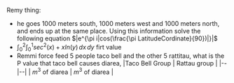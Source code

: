 Remy thing:
 - he goes 1000 meters south, 1000 meters west and 1000 meters north, and ends up at the same place. Using this information solve the following equation $|e^{\pi i|cos(\frac{\pi LatitudeCordinate}{90})|}|$  
 - $\int_{0}^{2} \int_{0}^{1} sec^2(x)+xln(y) \,dx \,dy$ firt value
 - Remmi force feed 5 people taco bell and the other 5 rattitau, what is the P value that taco bell causes diarea,
|Taco Bell Group | Rattau group |
|--|--|
| $m^3$ of diarea | $m^3$ of diarea |

<!--stackedit_data:
eyJoaXN0b3J5IjpbMzE4NjMxMTI5LC0xODMwODk4OTkzLDkyMj
IyNzkzMyw2NjY5ODU4OTQsLTgzMzMxMDY2LC0xMjcxMTI5NjYz
LC0xOTI4NzAzNzczXX0=
-->